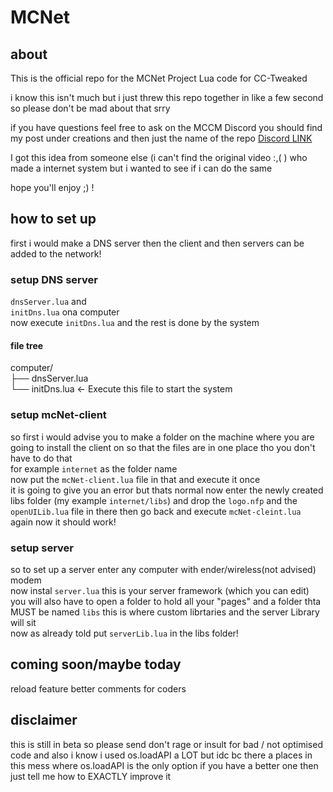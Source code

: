 # MCNet
## about
This is the official repo for the MCNet Project Lua code for CC-Tweaked

i know this isn't much but i just threw this repo together in like a few second so please don't be mad about that srry

if you have questions feel free to ask on the MCCM Discord you should find my post under creations and then just the name of the repo [Discord LINK](https://discord.gg/minecraft-computer-mods-477910221872824320)

I got this idea from someone else (i can't find the original video :,( ) who made a internet system but i wanted to see if i can do the same

hope you'll enjoy ;) !

## how to set up

first i would make a DNS server then the client and then servers can be added to the network!<br>

### setup DNS server

`dnsServer.lua` and <br>
`initDns.lua` ona computer <br>
now execute `initDns.lua` and the rest is done by the system <br>

#### file tree
computer/<br>
├── dnsServer.lua<br>
└── initDns.lua ← Execute this file to start the system

### setup mcNet-client
so first i would advise you to make a folder on the machine where you are going to install the client on so that the files are in one place tho you don't have to do that<br>
for example `internet` as the folder name <br>
now put the `mcNet-client.lua` file in that and execute it once<br>
it is going to give you an error but thats normal now enter the newly created libs folder (my example `internet/libs`)
and drop the `logo.nfp` and the `openUILib.lua` file in there
then go back and execute `mcNet-cleint.lua` again now it should work!

### setup server
so to set up a server enter any computer with ender/wireless(not advised) modem<br>
now instal `server.lua` this is your server framework (which you can edit)<br>
you will also have to open a folder to hold all your "pages" and a folder thta MUST be named `libs` this is where custom librtaries and the server Library will sit<br>
now as already told put `serverLib.lua` in the libs folder!

## coming soon/maybe today

<list> reload feature
<list> better comments for coders

## disclaimer
this is still in beta so please send don't rage or insult for bad / not optimised code
and also i know i used os.loadAPI a LOT but idc bc there a places in this mess where os.loadAPI is the only option if you have a better one then just tell me how to EXACTLY improve it
